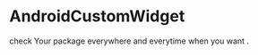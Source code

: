 AndroidCustomWidget
===================

check Your  package everywhere and everytime when you want .
